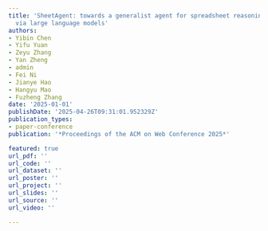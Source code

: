 ```yaml
---
title: 'SheetAgent: towards a generalist agent for spreadsheet reasoning and manipulation
  via large language models'
authors:
- Yibin Chen
- Yifu Yuan
- Zeyu Zhang
- Yan Zheng
- admin
- Fei Ni
- Jianye Hao
- Hangyu Mao
- Fuzheng Zhang
date: '2025-01-01'
publishDate: '2025-04-26T09:31:01.952329Z'
publication_types:
- paper-conference
publication: '*Proceedings of the ACM on Web Conference 2025*'

featured: true
url_pdf: ''
url_code: ''
url_dataset: ''
url_poster: ''
url_project: ''
url_slides: ''
url_source: ''
url_video: ''

---
```

